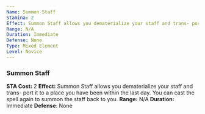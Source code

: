 ```yaml
---
Name: Summon Staff
Stamina: 2
Effect: Summon Staff allows you dematerialize your staff and trans- port it to a place you have been within the last day. You can cast the spell again to summon the staff back to you.
Range: N/A
Duration: Immediate
Defense: None
Type: Mixed Element
Level: Novice
---
```


### Summon Staff
**STA Cost:** 2
**Effect:** Summon Staff allows you dematerialize your staff and trans- port it to a place you have been within the last day. You can cast the spell again to summon the staff back to you.
**Range:** N/A
**Duration:** Immediate
**Defense**: None